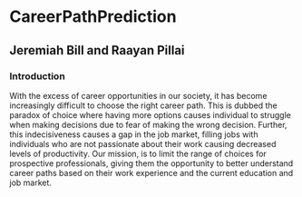 # CareerPathPrediction

## Jeremiah Bill and Raayan Pillai

### Introduction

With the excess of career opportunities in our society, it has become increasingly difficult to choose the right career path. This is dubbed the paradox of choice where having more options causes individual to struggle when making decisions due to fear of making the wrong decision. Further, this indecisiveness causes a gap in the job market, filling jobs with individuals who are not passionate about their work causing decreased levels of productivity. Our mission, is to limit the range of choices for prospective professionals, giving them the opportunity to better understand career paths based on their work experience and the current education and job market. 
